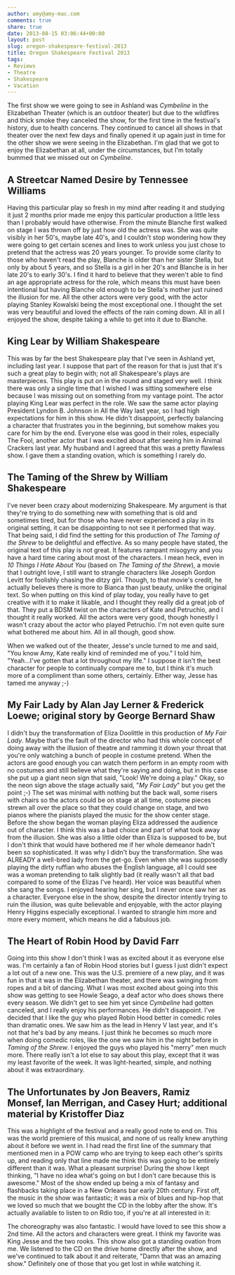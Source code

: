 ```yaml
---
author: amy@amy-mac.com
comments: true
share: true
date: 2013-08-15 03:06:44+00:00
layout: post
slug: oregon-shakespeare-festival-2013
title: Oregon Shakespeare Festival 2013
tags:
- Reviews
- Theatre
- Shakespeare
- Vacation
---
```


The first show we were going to see in Ashland was _Cymbeline_ in the Elizabethan Theater (which is an outdoor theater) but due to the wildfires and thick smoke they canceled the show, for the first time in the festival's history, due to health concerns. They continued to cancel all shows in that theater over the next few days and finally opened it up again just in time for the other show we were seeing in the Elizabethan. I'm glad that we got to enjoy the Elizabethan at all, under the circumstances, but I'm totally bummed that we missed out on _Cymbeline_.


## A Streetcar Named Desire by Tennessee Williams


Having this particular play so fresh in my mind after reading it and studying it just 2 months prior made me enjoy this particular production a little less than I probably would have otherwise. From the minute Blanche first walked on stage I was thrown off by just how old the actress was. She was quite visibly in her 50's, maybe late 40's, and I couldn't stop wondering how they were going to get certain scenes and lines to work unless you just chose to pretend that the actress was 20 years younger. To provide some clarity to those who haven't read the play, Blanche is older than her sister Stella, but only by about 5 years, and so Stella is a girl in her 20's and Blanche is in her late 20's to early 30's. I find it hard to believe that they weren't able to find an age appropriate actress for the role, which means this must have been intentional but having Blanche old enough to be Stella's mother just ruined the illusion for me. All the other actors were very good, with the actor playing Stanley Kowalski being the most exceptional one. I thought the set was very beautiful and loved the effects of the rain coming down. All in all I enjoyed the show, despite taking a while to get into it due to Blanche.


## King Lear by William Shakespeare


This was by far the best Shakespeare play that I've seen in Ashland yet, including last year. I suppose that part of the reason for that is just that it's such a great play to begin with; not all Shakespeare's plays are masterpieces. This play is put on in the round and staged very well. I think there was only a single time that I wished I was sitting somewhere else because I was missing out on something from my vantage point. The actor playing King Lear was perfect in the role. We saw the same actor playing President Lyndon B. Johnson in All the Way last year, so I had high expectations for him in this show. He didn't disappoint, perfectly balancing a character that frustrates you in the beginning, but somehow makes you care for him by the end. Everyone else was good in their roles, especially The Fool, another actor that I was excited about after seeing him in Animal Crackers last year. My husband and I agreed that this was a pretty flawless show. I gave them a standing ovation, which is something I rarely do.


## The Taming of the Shrew by William Shakespeare


I've never been crazy about modernizing Shakespeare. My argument is that they're trying to do something new with something that is old and sometimes tired, but for those who have never experienced a play in its original setting, it can be disappointing to not see it performed that way. That being said, I did find the setting for this production of _The Taming of the Shrew_ to be delightful and effective. As so many people have stated, the original text of this play is not great. It features rampant misogyny and you have a hard time caring about most of the characters. I mean heck, even in _10 Things I Hate About You_ (based on _The Taming of the Shrew_), a movie that I outright love, I still want to strangle characters like Joseph Gordon Levitt for foolishly chasing the ditzy girl. Though, to that movie's credit, he actually believes there is more to Bianca than just beauty, unlike the original text. So when putting on this kind of play today, you really have to get creative with it to make it likable, and I thought they really did a great job of that. They put a BDSM twist on the characters of Kate and Petruchio, and I thought it really worked. All the actors were very good, though honestly I wasn't crazy about the actor who played Petruchio. I'm not even quite sure what bothered me about him. All in all though, good show.

When we walked out of the theater, Jesse's uncle turned to me and said, "You know Amy, Kate really kind of reminded me of you." I told him, "Yeah...I've gotten that a lot throughout my life." I suppose it isn't the best character for people to continually compare me to, but I think it's much more of a compliment than some others, certainly. Either way, Jesse has tamed me anyway ;-)


## My Fair Lady by Alan Jay Lerner & Frederick Loewe; original story by George Bernard Shaw


I didn't buy the transformation of Eliza Doolittle in this production of _My Fair Lady_. Maybe that's the fault of the director who had this whole concept of doing away with the illusion of theatre and ramming it down your throat that you're only watching a bunch of people in costume pretend. When the actors are good enough you can watch them perform in an empty room with no costumes and still believe what they're saying and doing, but in this case she put up a giant neon sign that said, "Look! We're doing a play." Okay, so the neon sign above the stage actually said, "_My Fair Lady_" but you get the point ;-) The set was minimal with nothing but the back wall, some risers with chairs so the actors could be on stage at all time, costume pieces strewn all over the place so that they could change on stage, and two pianos where the pianists played the music for the show center stage. Before the show began the woman playing Eliza addressed the audience out of character. I think this was a bad choice and part of what took away from the illusion. She was also a little older than Eliza is supposed to be, but I don't think that would have bothered me if her whole demeanor hadn't been so sophisticated. It was why I didn't buy the transformation. She was ALREADY a well-bred lady from the get-go. Even when she was supposedly playing the dirty ruffian who abuses the English language, all I could see was a woman pretending to talk slightly bad (it really wasn't all that bad compared to some of the Elizas I've heard). Her voice was beautiful when she sang the songs. I enjoyed hearing her sing, but I never once saw her as a character. Everyone else in the show, despite the director intently trying to ruin the illusion, was quite believable and enjoyable, with the actor playing Henry Higgins especially exceptional. I wanted to strangle him more and more every moment, which means he did a fabulous job.


## The Heart of Robin Hood by David Farr


Going into this show I don't think I was as excited about it as everyone else was. I'm certainly a fan of Robin Hood stories but I guess I just didn't expect a lot out of a new one. This was the U.S. premiere of a new play, and it was fun in that it was in the Elizabethan theater, and there was swinging from ropes and a bit of dancing. What I was most excited about going into this show was getting to see Howie Seago, a deaf actor who does shows there every season. We didn't get to see him yet since _Cymbeline_ had gotten canceled, and I really enjoy his performances. He didn't disappoint. I've decided that I like the guy who played Robin Hood better in comedic roles than dramatic ones. We saw him as the lead in Henry V last year, and it's not that he's bad by any means. I just think he becomes so much more when doing comedic roles, like the one we saw him in the night before in _Taming of the Shrew_. I enjoyed the guys who played his "merry" men much more. There really isn't a lot else to say about this play, except that it was my least favorite of the week. It was light-hearted, simple, and nothing about it was extraordinary.


## The Unfortunates by Jon Beavers, Ramiz Monsef, Ian Merrigan, and Casey Hurt; additional material by Kristoffer Diaz


This was a highlight of the festival and a really good note to end on. This was the world premiere of this musical, and none of us really knew anything about it before we went in. I had read the first line of the summary that mentioned men in a POW camp who are trying to keep each other's spirits up, and reading only that line made me think this was going to be entirely different than it was. What a pleasant surprise! During the show I kept thinking, "I have no idea what's going on but I don't care because this is awesome." Most of the show ended up being a mix of fantasy and flashbacks taking place in a New Orleans bar early 20th century. First off, the music in the show was fantastic; it was a mix of blues and hip-hop that we loved so much that we bought the CD in the lobby after the show. It's actually available to listen to on Rdio too, if you're at all interested in it:



The choreography was also fantastic. I would have loved to see this show a 2nd time. All the actors and characters were great. I think my favorite was King Jesse and the two rooks. This show also got a standing ovation from me. We listened to the CD on the drive home directly after the show, and we've continued to talk about it and reiterate, "Damn that was an amazing show." Definitely one of those that you get lost in while watching it.
